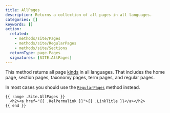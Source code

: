 ```yaml
---
title: AllPages
description: Returns a collection of all pages in all languages.
categories: []
keywords: []
action:
  related:
    - methods/site/Pages
    - methods/site/RegularPages
    - methods/site/Sections
  returnType: page.Pages
  signatures: [SITE.AllPages]
---
```


This method returns all page [kinds](g) in all languages. That includes the home page, section pages, taxonomy pages, term pages, and regular pages.

In most cases you should use the [`RegularPages`] method instead.

[`RegularPages`]: /methods/site/regularpages/

```go-html-template
{{ range .Site.AllPages }}
  <h2><a href="{{ .RelPermalink }}">{{ .LinkTitle }}</a></h2>
{{ end }}
```
